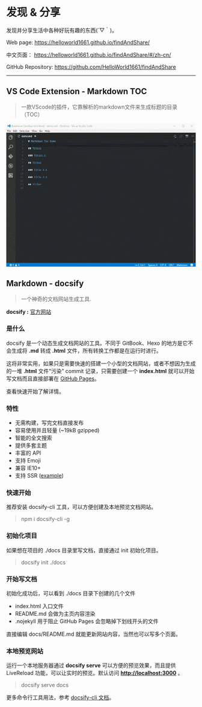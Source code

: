 # 发现 & 分享

发现并分享生活中各种好玩有趣的东西(´▽｀)。

Web page: <https://helloworld1661.github.io/findAndShare/>

中文页面： <https://helloworld1661.github.io/findAndShare/#/zh-cn/>

GitHub Repository: <https://github.com/HelloWorld1661/findAndShare>

-----------------------------------------------------------------------

## VS Code Extension - Markdown TOC

>一款VScode的插件，它靠解析的markdown文件来生成标题的目录（TOC）

![insert-toc](../images/insert-toc.gif ':size=600%')

## Markdown - docsify

>一个神奇的文档网站生成工具.

**docsify :** [官方网站](https://docsify.js.org/#/zh-cn/)

### 是什么

docsify 是一个动态生成文档网站的工具。不同于 GitBook、Hexo 的地方是它不会生成将 **.md** 转成 **.html** 文件，所有转换工作都是在运行时进行。

这将非常实用，如果只是需要快速的搭建一个小型的文档网站，或者不想因为生成的一堆 **.html** 文件“污染” commit 记录，只需要创建一个 **index.html** 就可以开始写文档而且直接部署在 [GitHub Pages](https://docsify.js.org/#/zh-cn/deploy)。

查看快速开始了解详情。

### 特性

- 无需构建，写完文档直接发布
- 容易使用并且轻量 (~19kB gzipped)
- 智能的全文搜索
- 提供多套主题
- 丰富的 API
- 支持 Emoji
- 兼容 IE10+
- 支持 SSR ([example](https://github.com/docsifyjs/docsify-ssr-demo))

### 快速开始

推荐安装 docsify-cli 工具，可以方便创建及本地预览文档网站。

>npm i docsify-cli -g

### 初始化项目

如果想在项目的 ./docs 目录里写文档，直接通过 init 初始化项目。

>docsify init ./docs

### 开始写文档

初始化成功后，可以看到 ./docs 目录下创建的几个文件

- index.html 入口文件
- README.md 会做为主页内容渲染
- .nojekyll 用于阻止 GitHub Pages 会忽略掉下划线开头的文件

直接编辑 docs/README.md 就能更新网站内容，当然也可以写多个页面。

### 本地预览网站

运行一个本地服务器通过 **docsify serve** 可以方便的预览效果，而且提供 LiveReload 功能，可以让实时的预览。默认访问 **<http://localhost:3000>** 。

>docsify serve docs

更多命令行工具用法，参考 [docsify-cli 文档](https://github.com/docsifyjs/docsify-cli)。